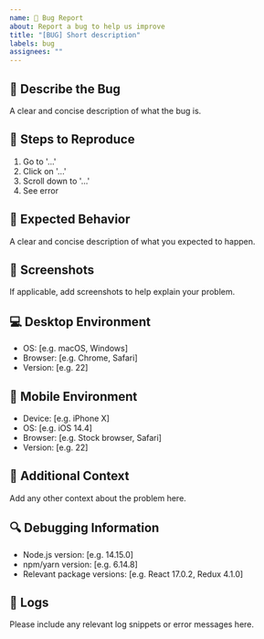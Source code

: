 ```yaml
---
name: 🐛 Bug Report
about: Report a bug to help us improve
title: "[BUG] Short description"
labels: bug
assignees: ""
---
```


## 🐞 Describe the Bug

A clear and concise description of what the bug is.

## 🔄 Steps to Reproduce

1. Go to '...'
2. Click on '...'
3. Scroll down to '...'
4. See error

## 🎯 Expected Behavior

A clear and concise description of what you expected to happen.

## 📸 Screenshots

If applicable, add screenshots to help explain your problem.

## 💻 Desktop Environment

- OS: [e.g. macOS, Windows]
- Browser: [e.g. Chrome, Safari]
- Version: [e.g. 22]

## 📱 Mobile Environment

- Device: [e.g. iPhone X]
- OS: [e.g. iOS 14.4]
- Browser: [e.g. Stock browser, Safari]
- Version: [e.g. 22]

## 🧩 Additional Context

Add any other context about the problem here.

## 🔍 Debugging Information

- Node.js version: [e.g. 14.15.0]
- npm/yarn version: [e.g. 6.14.8]
- Relevant package versions: [e.g. React 17.0.2, Redux 4.1.0]

## 📝 Logs

Please include any relevant log snippets or error messages here.
